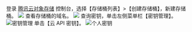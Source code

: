 登录 [腾讯云对象存储](https://console.cloud.tencent.com/cos5) 控制台，选择【存储桶列表】>【创建存储桶】，新建存储桶。
![](https://main.qcloudimg.com/raw/1b1bdc9e8338c587b6665001ad37f132.png)
查看存储桶的域名。
![](https://main.qcloudimg.com/raw/ac6931d37f4de6bf0a12acba0aa8090a.png)
查询密钥，单击左侧菜单栏【密钥管理】。
![密钥管理](https://main.qcloudimg.com/raw/473d1ea869db415c1bc9b826df13fe59.png)
单击【云 API 密钥】。
![个人密钥](https://main.qcloudimg.com/raw/388d1279fee58268b748866036a820b2.png)
